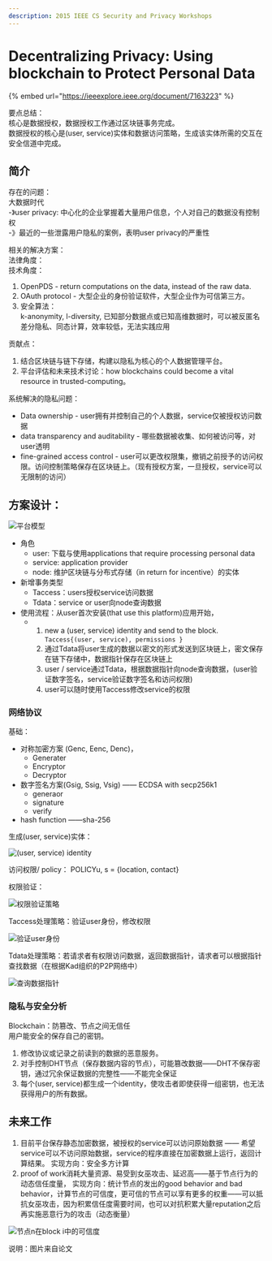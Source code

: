 ```yaml
---
description: 2015 IEEE CS Security and Privacy Workshops
---
```


# Decentralizing Privacy: Using blockchain to Protect Personal Data

{% embed url="https://ieeexplore.ieee.org/document/7163223" %}

要点总结：  
核心是数据授权，数据授权工作通过区块链事务完成。  
数据授权的核心是\(user, service\)实体和数据访问策略，生成该实体所需的交互在安全信道中完成。

## 简介

存在的问题：  
大数据时代  
 -》user privacy: 中心化的企业掌握着大量用户信息，个人对自己的数据没有控制权  
 -》最近的一些泄露用户隐私的案例，表明user privacy的严重性

相关的解决方案：  
法律角度：  
技术角度：  
1. OpenPDS - return computations on the data, instead of the raw data.  
2. OAuth protocol - 大型企业的身份验证软件，大型企业作为可信第三方。  
3. 安全算法：  
        k-anonymity, l-diversity, 已知部分数据点或已知高维数据时，可以被反匿名  
        差分隐私、同态计算，效率较低，无法实践应用

贡献点：  
1. 结合区块链与链下存储，构建以隐私为核心的个人数据管理平台。  
2. 平台评估和未来技术讨论：how blockchains could become a vital resource in trusted-computing。

系统解决的隐私问题：

* Data ownership - user拥有并控制自己的个人数据，service仅被授权访问数据
* data transparency and auditability - 哪些数据被收集、如何被访问等，对user透明
* fine-grained access control - user可以更改权限集，撤销之前授予的访问权限。访问控制策略保存在区块链上。（现有授权方案，一旦授权，service可以无限制的访问）

## 方案设计：

![&#x5E73;&#x53F0;&#x6A21;&#x578B;](../.gitbook/assets/image%20%2825%29.png)

* 角色
  * user: 下载与使用applications that require processing personal data
  * service: application provider
  * node: 维护区块链与分布式存储（in return for incentive）的实体
* 新增事务类型
  * Taccess：users授权service访问数据
  * Tdata：service or user向node查询数据
* 使用流程：从user首次安装\(that use this platform\)应用开始，
  * 1. new a \(user, service\) identity and send to the block. `Taccess{(user, service), permissions }`
    2. 通过Tdata将user生成的数据以密文的形式发送到区块链上，密文保存在链下存储中，数据指针保存在区块链上
    3. user / service通过Tdata，根据数据指针向node查询数据，\(user验证数字签名，service验证数字签名和访问权限\)
    4. user可以随时使用Taccess修改service的权限

### 网络协议

基础：

* 对称加密方案 \(Genc, Eenc, Denc\)，
  * Generater
  * Encryptor
  * Decryptor
* 数字签名方案\(Gsig, Ssig, Vsig\) —— ECDSA with secp256k1
  * generaor
  * signature
  * verify
* hash function ——sha-256

生成\(user, service\)实体：

![\(user, service\) identity](../.gitbook/assets/image%20%2826%29.png)

访问权限/ policy： POLICYu, s = {location, contact}

权限验证：

![&#x6743;&#x9650;&#x9A8C;&#x8BC1;&#x7B56;&#x7565;](../.gitbook/assets/image%20%2815%29.png)

Taccess处理策略：验证user身份，修改权限

![&#x9A8C;&#x8BC1;user&#x8EAB;&#x4EFD;](../.gitbook/assets/image%20%2811%29.png)

Tdata处理策略：若请求者有权限访问数据，返回数据指针，请求者可以根据指针查找数据（在根据Kad组织的P2P网络中）

![&#x67E5;&#x8BE2;&#x6570;&#x636E;&#x6307;&#x9488;](../.gitbook/assets/image%20%2822%29.png)

### 隐私与安全分析

Blockchain：防篡改、节点之间无信任  
用户能安全的保存自己的密钥。

1. 修改协议或记录之前读到的数据的恶意服务。
2. 对手控制DHT节点（保存数据内容的节点），可能篡改数据——DHT不保存密钥，通过冗余保证数据的完整性——不能完全保证
3. 每个\(user, service\)都生成一个identity，使攻击者即使获得一组密钥，也无法获得用户的所有数据。

## 未来工作

1. 目前平台保存静态加密数据，被授权的service可以访问原始数据 —— 希望service可以不访问原始数据，service的程序直接在加密数据上运行，返回计算结果。 实现方向：安全多方计算
2. proof of work消耗大量资源、易受到女巫攻击、延迟高——基于节点行为的动态信任度量， 实现方向：统计节点的发出的good behavior and bad behavior，计算节点的可信度，更可信的节点可以享有更多的权重——可以抵抗女巫攻击，因为积累信任度需要时间，也可以对抗积累大量reputation之后再实施恶意行为的攻击（动态衡量）

![&#x8282;&#x70B9;n&#x5728;block i&#x4E2D;&#x7684;&#x53EF;&#x4FE1;&#x5EA6;](../.gitbook/assets/image%20%2818%29.png)

说明：图片来自论文

